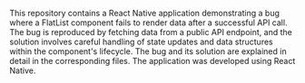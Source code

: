 This repository contains a React Native application demonstrating a bug where a FlatList component fails to render data after a successful API call. The bug is reproduced by fetching data from a public API endpoint, and the solution involves careful handling of state updates and data structures within the component's lifecycle. The bug and its solution are explained in detail in the corresponding files. The application was developed using React Native.